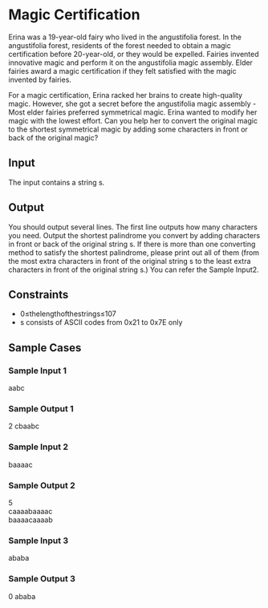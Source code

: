 # Magic Certification
Erina was a 19-year-old fairy who lived in the angustifolia forest. In the angustifolia forest, residents of the forest needed to obtain a magic certification before 20-year-old, or they would be expelled. Fairies invented innovative magic and perform it on the angustifolia magic assembly. Elder fairies award a magic certification if they felt satisfied with the magic invented by fairies.

For a magic certification, Erina racked her brains to create high-quality magic. However, she got a secret before the angustifolia magic assembly - Most elder fairies preferred symmetrical magic. Erina wanted to modify her magic with the lowest effort. Can you help her to convert the original magic to the shortest symmetrical magic by adding some characters in front or back of the original magic?
## Input
The input contains a string s.
## Output
You should output several lines. The first line outputs how many characters you need. Output the shortest palindrome you convert by adding characters in front or back of the original string s. If there is more than one converting method to satisfy the shortest palindrome, please print out all of them (from the most extra characters in front of the original string s to the least extra characters in front of the original string s.) You can refer the Sample Input2.
## Constraints
* 0≤thelengthofthestrings≤107
* s consists of ASCII codes from 0x21 to 0x7E only

## Sample Cases
### Sample Input 1
aabc
### Sample Output 1
2 cbaabc
### Sample Input 2
baaaac
### Sample Output 2
5\
caaaabaaaac\
baaaacaaaab
### Sample Input 3
ababa
### Sample Output 3
0 ababa
